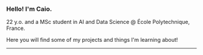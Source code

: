 ### Hello! I'm Caio.

22 y.o. and a MSc student in AI and Data Science @ École Polytechnique, France.

Here you will find some of my projects and things I'm learning about!

---



<!--
**caiocj1/caiocj1** is a ✨ _special_ ✨ repository because its `README.md` (this file) appears on your GitHub profile.

Here are some ideas to get you started:

- 🔭 I’m currently working on ...
- 🌱 I’m currently learning ...
- 👯 I’m looking to collaborate on ...
- 🤔 I’m looking for help with ...
- 💬 Ask me about ...
- 📫 How to reach me: ...
- 😄 Pronouns: ...
- ⚡ Fun fact: ...
-->
